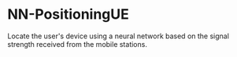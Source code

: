 # NN-PositioningUE
Locate the user's device using a neural network based on the signal strength received from the mobile stations.
